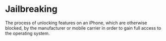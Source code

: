 [Title]: # (Jailbreaking)
[Difficulty]: # (Beginner)
[Order]: # (63)

# Jailbreaking

The process of unlocking features on an iPhone, which are otherwise blocked, by the manufacturer or mobile carrier in order to gain full access to the operating system.